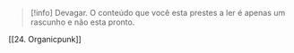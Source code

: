 >[!info] Devagar.
>O conteúdo que você esta prestes a ler é apenas um rascunho e não esta pronto.

[[24. Organicpunk]]